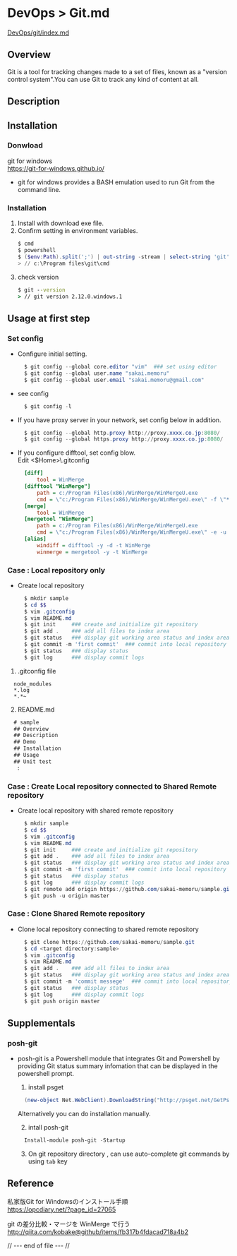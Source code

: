 DevOps > Git.md
====

[DevOps/git/index.md](index.md)

Overview
-----
Git is a tool for tracking changes made to a set of files, known as a "version control system".You can use Git to track any kind of content at all.

Description
-----

Installation
-----

### Donwload
git for windows  
https://git-for-windows.github.io/

* git for windows provides a BASH emulation used to run Git from the command line.

### Installation
1. Install with download exe file.
2. Confirm setting in environment variables.
    ```powershell
    $ cmd
    $ powershell
    $ ($env:Path).split(';') | out-string -stream | select-string 'git'
    > // c:\Program files\git\cmd
    ```
3. check version
    ```cmd
    $ git --version
    > // git version 2.12.0.windows.1
    ```

Usage at first step
-------

### Set config
* Configure initial setting.
  ```powershell
    $ git config --global core.editor "vim"  ### set using editor
    $ git config --global user.name "sakai.memoru"
    $ git config --global user.email "sakai.memoru@gmail.com"
  ```
* see config
  ```powershell
    $ git config -l
  ```

* If you have proxy server in your network, set config below in addition.

  ```powershell
    $ git config --global http.proxy http://proxy.xxxx.co.jp:8080/
    $ git config --global https.proxy http://proxy.xxxx.co.jp:8080/
  ```

* If you configure difftool, set config blow.  
  Edit <$Home>\\.gitconfig
  ```ini
    [diff]
        tool = WinMerge
    [difftool "WinMerge"]
        path = c:/Program Files(x86)/WinMerge/WinMergeU.exe
        cmd = \"c:/Program Files(x86)/WinMerge/WinMergeU.exe\" -f \"*.*\" -e -u -r \"$LOCAL\" \"$REMOTE\"
    [merge]
        tool = WinMerge
    [mergetool "WinMerge"]
        path = c:/Program Files(x86)/WinMerge/WinMergeU.exe
        cmd = \"c:/Program Files(x86)/WinMerge/WinMergeU.exe\" -e -u \"$LOCAL\" \"$REMOTE\" \"$MERGED\"
    [alias]
        windiff = difftool -y -d -t WinMerge
        winmerge = mergetool -y -t WinMerge
  ```



### Case : Local repository only
* Create local repository
  ```powershell
    $ mkdir sample
    $ cd $$
    $ vim .gitconfig
    $ vim README.md
    $ git init     ### create and initialize git repository
    $ git add .    ### add all files to index area
    $ git status   ### display git working area status and index area status
    $ git commit -m 'first commit'  ### commit into local repository
    $ git status   ### display status
    $ git log      ### display commit logs
  ```

1. .gitconfig file

  ```text
    node_modules
    *.log
    *.*~
  ```

2. README.md

  ```markdown
    # sample
    ## Overview
    ## Description
    ## Demo
    ## Installation
    ## Usage
    ## Unit test
     :
  ```

### Case : Create Local repository connected to Shared Remote repository

* Create local repository with shared remote repository

  ```powershell
    $ mkdir sample
    $ cd $$
    $ vim .gitconfig
    $ vim README.md
    $ git init     ### create and initialize git repository
    $ git add .    ### add all files to index area
    $ git status   ### display git working area status and index area status
    $ git commit -m 'first commit'  ### commit into local repository
    $ git status   ### display status
    $ git log      ### display commit logs
    $ git remote add origin https://github.com/sakai-memoru/sample.git
    $ git push -u origin master
  ```

### Case : Clone Shared Remote repository

* Clone local repository connecting to shared remote repository

  ```powershell
    $ git clone https://github.com/sakai-memoru/sample.git
    $ cd <target directory:sample>
    $ vim .gitconfig
    $ vim README.md
    $ git add .    ### add all files to index area
    $ git status   ### display git working area status and index area status
    $ git commit -m 'commit messege'  ### commit into local repository
    $ git status   ### display status
    $ git log      ### display commit logs
    $ git push origin master
  ```

Supplementals
----------------
### posh-git
- posh-git is a Powershell module that integrates Git and Powershell by providing Git status summary infomation that can be displayed in the powershell prompt.

  1. install psget

    ```powershell
      (new-object Net.WebClient).DownloadString("http://psget.net/GetPsGet.pa1") | invoke-expression
    ```
    Alternatively you can do installation manually.

  2. intall posh-git
    ```powershell
      Install-module posh-git -Startup
    ```

  3. On git repository directory , can use auto-complete git commands by using `tab` key

Reference
----------------
私家版Git for Windowsのインストール手順  
https://opcdiary.net/?page_id=27065

git の差分比較・マージを WinMerge で行う  
http://qiita.com/kobake@github/items/fb317b4fdacad718a4b2

// --- end of file --- //
